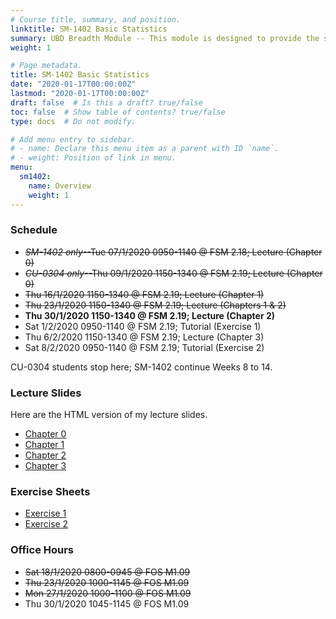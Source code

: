 ```yaml
---
# Course title, summary, and position.
linktitle: SM-1402 Basic Statistics
summary: UBD Breadth Module -- This module is designed to provide the students the fundamental knowledge of statistics, its application and the basic concepts of random variables and sampling.
weight: 1

# Page metadata.
title: SM-1402 Basic Statistics
date: "2020-01-17T00:00:00Z"
lastmod: "2020-01-17T00:00:00Z"
draft: false  # Is this a draft? true/false
toc: false  # Show table of contents? true/false
type: docs  # Do not modify.

# Add menu entry to sidebar.
# - name: Declare this menu item as a parent with ID `name`.
# - weight: Position of link in menu.
menu:
  sm1402:
    name: Overview
    weight: 1
---
```


### Schedule

- <s>*SM-1402 only*--Tue 07/1/2020 0950-1140 @ FSM 2.18; Lecture (Chapter 0)</s>
- <s>*CU-0304 only*--Thu 09/1/2020 1150-1340 @ FSM 2.19; Lecture (Chapter 0)</s>
- <s>Thu 16/1/2020 1150-1340 @ FSM 2.19; Lecture (Chapter 1)</s>
- <s>Thu 23/1/2020 1150-1340 @ FSM 2.19; Lecture (Chapters 1 & 2)</s>
- **Thu 30/1/2020 1150-1340 @ FSM 2.19; Lecture (Chapter 2)**
- Sat 1/2/2020 0950-1140 @ FSM 2.19; Tutorial (Exercise 1)
- Thu 6/2/2020 1150-1340 @ FSM 2.19; Lecture (Chapter 3)
- Sat 8/2/2020 0950-1140 @ FSM 2.19; Tutorial (Exercise 2)

CU-0304 students stop here; SM-1402 continue Weeks 8 to 14.

### Lecture Slides

Here are the HTML version of my lecture slides.

- [Chapter 0](https://haziqj.github.io/sm1402/chapter0)
- [Chapter 1](https://haziqj.github.io/sm1402/chapter1)
- [Chapter 2](https://haziqj.github.io/sm1402/chapter2)
- [Chapter 3](https://haziqj.github.io/sm1402/chapter3)

### Exercise Sheets

- [Exercise 1](/teaching/sm1402/exercise1.pdf)
- [Exercise 2](/teaching/sm1402/exercise2.pdf)

### Office Hours

- <s>Sat 18/1/2020 0800-0945 @ FOS M1.09</s>
- <s>Thu 23/1/2020 1000-1145 @ FOS M1.09</s>
- <s>Mon 27/1/2020 1000-1100 @ FOS M1.09</s>
- Thu 30/1/2020 1045-1145 @ FOS M1.09
